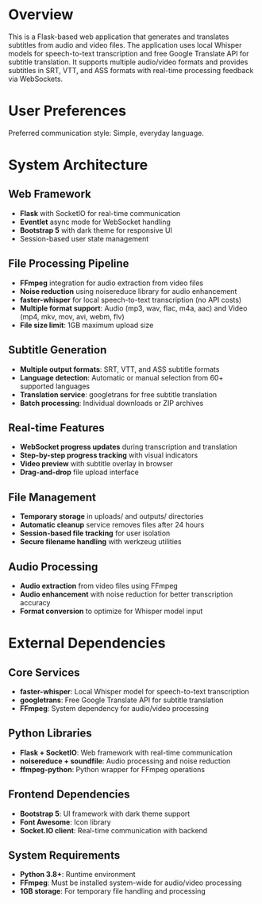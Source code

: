 # Overview

This is a Flask-based web application that generates and translates subtitles from audio and video files. The application uses local Whisper models for speech-to-text transcription and free Google Translate API for subtitle translation. It supports multiple audio/video formats and provides subtitles in SRT, VTT, and ASS formats with real-time processing feedback via WebSockets.

# User Preferences

Preferred communication style: Simple, everyday language.

# System Architecture

## Web Framework
- **Flask** with SocketIO for real-time communication
- **Eventlet** async mode for WebSocket handling
- **Bootstrap 5** with dark theme for responsive UI
- Session-based user state management

## File Processing Pipeline
- **FFmpeg** integration for audio extraction from video files
- **Noise reduction** using noisereduce library for audio enhancement
- **faster-whisper** for local speech-to-text transcription (no API costs)
- **Multiple format support**: Audio (mp3, wav, flac, m4a, aac) and Video (mp4, mkv, mov, avi, webm, flv)
- **File size limit**: 1GB maximum upload size

## Subtitle Generation
- **Multiple output formats**: SRT, VTT, and ASS subtitle formats
- **Language detection**: Automatic or manual selection from 60+ supported languages
- **Translation service**: googletrans for free subtitle translation
- **Batch processing**: Individual downloads or ZIP archives

## Real-time Features
- **WebSocket progress updates** during transcription and translation
- **Step-by-step progress tracking** with visual indicators
- **Video preview** with subtitle overlay in browser
- **Drag-and-drop** file upload interface

## File Management
- **Temporary storage** in uploads/ and outputs/ directories
- **Automatic cleanup** service removes files after 24 hours
- **Session-based file tracking** for user isolation
- **Secure filename handling** with werkzeug utilities

## Audio Processing
- **Audio extraction** from video files using FFmpeg
- **Audio enhancement** with noise reduction for better transcription accuracy
- **Format conversion** to optimize for Whisper model input

# External Dependencies

## Core Services
- **faster-whisper**: Local Whisper model for speech-to-text transcription
- **googletrans**: Free Google Translate API for subtitle translation
- **FFmpeg**: System dependency for audio/video processing

## Python Libraries
- **Flask + SocketIO**: Web framework with real-time communication
- **noisereduce + soundfile**: Audio processing and noise reduction
- **ffmpeg-python**: Python wrapper for FFmpeg operations

## Frontend Dependencies
- **Bootstrap 5**: UI framework with dark theme support
- **Font Awesome**: Icon library
- **Socket.IO client**: Real-time communication with backend

## System Requirements
- **Python 3.8+**: Runtime environment
- **FFmpeg**: Must be installed system-wide for audio/video processing
- **1GB storage**: For temporary file handling and processing